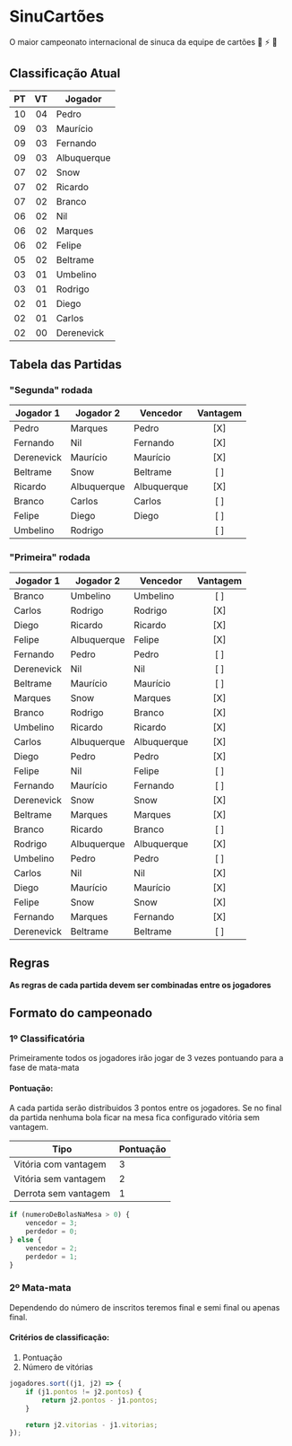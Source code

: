 # SinuCartões
O maior campeonato internacional de sinuca da equipe de cartões 🤘 ⚡️ 🎱

## Classificação Atual

| PT | VT | Jogador
| -: | -: | -------
| 10 | 04 | Pedro
| 09 | 03 | Maurício
| 09 | 03 | Fernando
| 09 | 03 | Albuquerque
| 07 | 02 | Snow
| 07 | 02 | Ricardo
| 07 | 02 | Branco
| 06 | 02 | Nil
| 06 | 02 | Marques
| 06 | 02 | Felipe
| 05 | 02 | Beltrame
| 03 | 01 | Umbelino
| 03 | 01 | Rodrigo
| 02 | 01 | Diego
| 02 | 01 | Carlos
| 02 | 00 | Derenevick

## Tabela das Partidas

### "Segunda" rodada

| Jogador 1   | Jogador 2   | Vencedor    | Vantagem
| ----------- | ----------- | ----------- | :------:
| Pedro       | Marques     | Pedro       | [X]
| Fernando    | Nil         | Fernando    | [X]
| Derenevick  | Maurício    | Maurício    | [X]
| Beltrame    | Snow        | Beltrame    | [ ]
| Ricardo     | Albuquerque | Albuquerque | [X]
| Branco      | Carlos      | Carlos      | [ ]
| Felipe      | Diego       | Diego       | [ ]
| Umbelino    | Rodrigo     |             | [ ]

### "Primeira" rodada

| Jogador 1   | Jogador 2   | Vencedor    | Vantagem
| ----------- | ----------- | ----------- | :------:
| Branco      | Umbelino    | Umbelino    | [ ]
| Carlos      | Rodrigo     | Rodrigo     | [X]
| Diego       | Ricardo     | Ricardo     | [X]
| Felipe      | Albuquerque | Felipe      | [X]
| Fernando    | Pedro       | Pedro       | [ ]
| Derenevick  | Nil         | Nil         | [ ]
| Beltrame    | Maurício    | Maurício    | [ ]
| Marques     | Snow        | Marques     | [X]
| Branco      | Rodrigo     | Branco      | [X]
| Umbelino    | Ricardo     | Ricardo     | [X]
| Carlos      | Albuquerque | Albuquerque | [X]
| Diego       | Pedro       | Pedro       | [X]
| Felipe      | Nil         | Felipe      | [ ]
| Fernando    | Maurício    | Fernando    | [ ]
| Derenevick  | Snow        | Snow        | [X]
| Beltrame    | Marques     | Marques     | [X]
| Branco      | Ricardo     | Branco      | [ ]
| Rodrigo     | Albuquerque | Albuquerque | [X]
| Umbelino    | Pedro       | Pedro       | [ ]
| Carlos      | Nil         | Nil         | [X]
| Diego       | Maurício    | Maurício    | [X]
| Felipe      | Snow        | Snow        | [X]
| Fernando    | Marques     | Fernando    | [X]
| Derenevick  | Beltrame    | Beltrame    | [ ]

## Regras
**As regras de cada partida devem ser combinadas entre os jogadores**

## Formato do campeonado
### 1º Classificatória
Primeiramente todos os jogadores irão jogar de 3 vezes pontuando para a fase de mata-mata

#### Pontuação:
A cada partida serão distribuidos 3 pontos entre os jogadores. Se no final da partida nenhuma bola ficar na mesa fica configurado vitória sem vantagem.

Tipo | Pontuação
---- | ---------
Vitória com vantagem | 3
Vitória sem vantagem | 2
Derrota sem vantagem | 1


```javascript
if (numeroDeBolasNaMesa > 0) {
    vencedor = 3;
    perdedor = 0;
} else {
    vencedor = 2;
    perdedor = 1;
} 
```


### 2º Mata-mata
Dependendo do número de inscritos teremos final e semi final ou apenas final.

#### Critérios de classificação:

1. Pontuação
2. Número de vitórias

```javascript
jogadores.sort((j1, j2) => {
    if (j1.pontos != j2.pontos) {
        return j2.pontos - j1.pontos;
    }

    return j2.vitorias - j1.vitorias;
});
```
